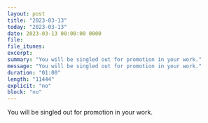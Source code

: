 ```yaml
---
layout: post
title: "2023-03-13"
today: "2023-03-13"
date: 2023-03-13 00:00:00 0000
file:
file_itunes:
excerpt:
summary: "You will be singled out for promotion in your work."
message: "You will be singled out for promotion in your work."
duration: "01:00"
length: "11444"
explicit: "no"
block: "no"
---
```

You will be singled out for promotion in your work.


